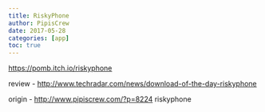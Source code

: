 ```yaml
---
title: RiskyPhone
author: PipisCrew
date: 2017-05-28
categories: [app]
toc: true
---
```


https://pomb.itch.io/riskyphone

review - http://www.techradar.com/news/download-of-the-day-riskyphone

origin - http://www.pipiscrew.com/?p=8224 riskyphone